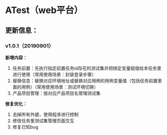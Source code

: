 # ATest（web平台）

## 更新信息：
### v1.0.1（20190901）
**新增内容：**
1. 任务前置：先执行指定前置任务id存在的测试集并把绑定变量赋值给本任务里进行使用（常用使用场景：封装登录步骤）
2. 替换信息：替换对应环境地址或替换对应用例的用例变量值（包括任务前置里面的用例）（常用使用场景：测试环境切换）
3. 产品项目管理：按对应产品项目名管理测试集

**修复优化：**
1. 去掉所有外键，使用程序进行控制
2. 修改任务里测试集管理页面交互
3. 修复已知bug